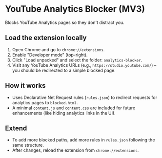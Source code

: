 # YouTube Analytics Blocker (MV3)

Blocks YouTube Analytics pages so they don't distract you.

## Load the extension locally

1. Open Chrome and go to `chrome://extensions`.
2. Enable "Developer mode" (top-right).
3. Click "Load unpacked" and select the folder: `analytics-blocker`.
4. Visit any YouTube Analytics URLs (e.g., `https://studio.youtube.com/`) – you should be redirected to a simple blocked page.

## How it works

- Uses Declarative Net Request rules (`rules.json`) to redirect requests for analytics pages to `blocked.html`.
- A minimal `content.js` and `content.css` are included for future enhancements (like hiding analytics links in the UI).

## Extend

- To add more blocked paths, add more rules in `rules.json` following the same structure.
- After changes, reload the extension from `chrome://extensions`.

